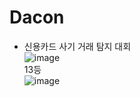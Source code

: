 # Dacon
- 신용카드 사기 거래 탐지 대회  
![image](https://user-images.githubusercontent.com/105963819/180909907-de63fb10-20ca-4db6-98c8-0d7cfc3e5c66.png)  
13등  
![image](https://user-images.githubusercontent.com/105963819/184294817-96411a43-4cf8-4fbc-bafd-0683bde4c97d.png)



